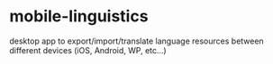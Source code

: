 # mobile-linguistics
desktop app to export/import/translate language resources between different devices (iOS, Android, WP, etc...)
